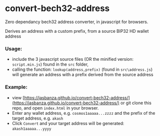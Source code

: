 # convert-bech32-address
Zero dependancy bech32 address converter, in javascript for browsers.

Derives an address with a custom prefix, from a source BIP32 HD wallet address


### Usage:
- include the 3 javascript source files (OR the minified version: `script.min.js`) found in the `src` folder,
- calling the function: `lookup(address,prefix)` (found in `src\address.js`) will generate an address with a prefix derived from the source address

### Example:
- view [https://jasbanza.github.io/convert-bech32-address/](https://jasbanza.github.io/convert-bech32-address/) or git clone this repo, and open `index.html` in your browser. 
- Enter any wallet address, e.g. `cosmos1aaaaa...zzzz` and the prefix of the target address, e.g. `akash`
- Click `Convert` and your target address will be generated: `akash1aaaaa...yyyy`

